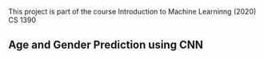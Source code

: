 This project is part of the course Introduction to Machine Learninng (2020) CS 1390
## Age and Gender Prediction using CNN
